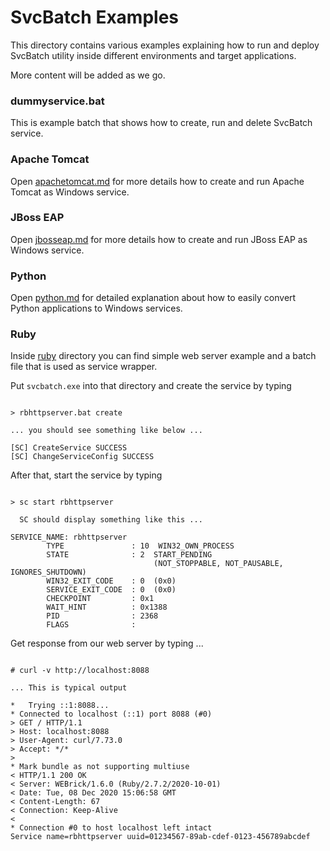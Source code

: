 # SvcBatch Examples

This directory contains various examples explaining how
to run and deploy SvcBatch utility inside different
environments and target applications.

More content will be added as we go.

### dummyservice.bat

This is example batch that shows how to create,
run and delete SvcBatch service.

### Apache Tomcat

Open [apachetomcat.md](apachetomcat.md) for more details
how to create and run Apache Tomcat as Windows service.

### JBoss EAP

Open [jbosseap.md](jbosseap.md) for more details
how to create and run JBoss EAP as Windows service.


### Python

Open [python.md](python.md) for detailed explanation
about how to easily convert Python applications to Windows services.

### Ruby

Inside [ruby](ruby) directory you can find simple
web server example and a batch file that is used as
service wrapper.

Put `svcbatch.exe` into that directory and create
the service by typing

```no-highlight

> rbhttpserver.bat create

... you should see something like below ...

[SC] CreateService SUCCESS
[SC] ChangeServiceConfig SUCCESS

```

After that, start the service by typing

```no-highlight

> sc start rbhttpserver

  SC should display something like this ...

SERVICE_NAME: rbhttpserver
        TYPE               : 10  WIN32_OWN_PROCESS
        STATE              : 2  START_PENDING
                                (NOT_STOPPABLE, NOT_PAUSABLE, IGNORES_SHUTDOWN)
        WIN32_EXIT_CODE    : 0  (0x0)
        SERVICE_EXIT_CODE  : 0  (0x0)
        CHECKPOINT         : 0x1
        WAIT_HINT          : 0x1388
        PID                : 2368
        FLAGS              :

```

Get response from our web server by typing ...

```no-highlight

# curl -v http://localhost:8088

... This is typical output

*   Trying ::1:8088...
* Connected to localhost (::1) port 8088 (#0)
> GET / HTTP/1.1
> Host: localhost:8088
> User-Agent: curl/7.73.0
> Accept: */*
>
* Mark bundle as not supporting multiuse
< HTTP/1.1 200 OK
< Server: WEBrick/1.6.0 (Ruby/2.7.2/2020-10-01)
< Date: Tue, 08 Dec 2020 15:06:58 GMT
< Content-Length: 67
< Connection: Keep-Alive
<
* Connection #0 to host localhost left intact
Service name=rbhttpserver uuid=01234567-89ab-cdef-0123-456789abcdef

```
